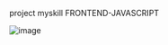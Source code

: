 project myskill FRONTEND-JAVASCRIPT

![image](https://github.com/user-attachments/assets/ff1e6fcc-bdc0-45be-a1d1-b2ac8514a2e9)
